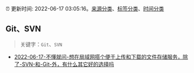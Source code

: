 :alarm_clock: 更新时间: 2022-06-17 03:05:16。[来源分类](../README.md)、[标签分类](../TAGS.md)、[时间分类](../TIMELINE.md)

## Git、SVN


> 关键字：`Git`、`SVN`



- [2022-06-17-不懂就问-想在局域网搭个便于上传和下载的文件存储服务，除了-SVN-和-Git-外，有什么其它好的选择吗](https://www.v2ex.com/t/860206) 
